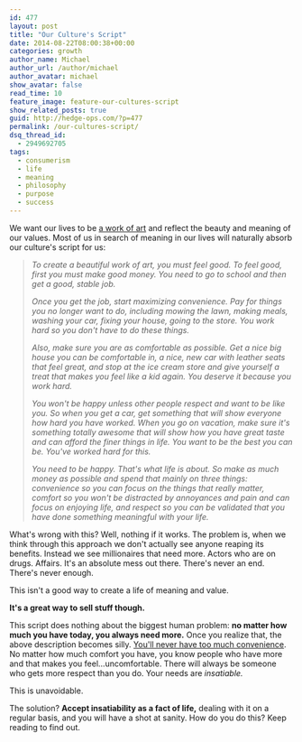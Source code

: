 ```yaml
---
id: 477
layout: post
title: "Our Culture's Script"
date: 2014-08-22T08:00:38+00:00
categories: growth
author_name: Michael
author_url: /author/michael
author_avatar: michael
show_avatar: false
read_time: 10
feature_image: feature-our-cultures-script
show_related_posts: true 
guid: http://hedge-ops.com/?p=477
permalink: /our-cultures-script/
dsq_thread_id:
  - 2949692705
tags:
  - consumerism
  - life
  - meaning
  - philosophy
  - purpose
  - success
---
```

We want our lives to be [a work of art](/life-is-art/) and reflect the beauty and meaning of our values. Most of us in search of meaning in our lives will naturally absorb our culture's script for us:<!--more-->

> _To create a beautiful work of art, you must feel good. To feel good, first you must make good money. You need to go to school and then get a good, stable job._
> 
> _Once you get the job, start maximizing convenience. Pay for things you no longer want to do, including mowing the lawn, making meals, washing your car, fixing your house, going to the store. You work hard so you don't have to do these things._
> 
> _Also, make sure you are as comfortable as possible. Get a nice big house you can be comfortable in, a nice, new car with leather seats that feel great, and stop at the ice cream store and give yourself a treat that makes you feel like a kid again. You deserve it because you work hard._
> 
> _You won't be happy unless other people respect and want to be like you. So when you get a car, get something that will show everyone how hard you have worked. When you go on vacation, make sure it's something totally awesome that will show how you have great taste and can afford the finer things in life. You want to be the best you can be. You've worked hard for this._
> 
> _You need to be happy. That's what life is about. So make as much money as possible and spend that mainly on three things: convenience so you can focus on the things that really matter, comfort so you won't be distracted by annoyances and pain and can focus on enjoying life, and respect so you can be validated that you have done something meaningful with your life._

What's wrong with this? Well, nothing if it works. The problem is, when we think through this approach we don't actually see anyone reaping its benefits. Instead we see millionaires that need more. Actors who are on drugs. Affairs. It's an absolute mess out there. There's never an end. There's never enough.

This isn't a good way to create a life of meaning and value.

**It's a great way to sell stuff though.**

This script does nothing about the biggest human problem: **no matter how much you have today, you always need more.** Once you realize that, the above description becomes silly. [You'll never have too much convenience](https://www.youtube.com/watch?v=uEY58fiSK8E). No matter how much comfort you have, you know people who have more and that makes you feel&#8230;uncomfortable. There will always be someone who gets more respect than you do. Your needs are _insatiable._ 

This is unavoidable.

The solution? **Accept insatiability as a fact of life,** dealing with it on a regular basis, and you will have a shot at sanity. How do you do this? Keep reading to find out.